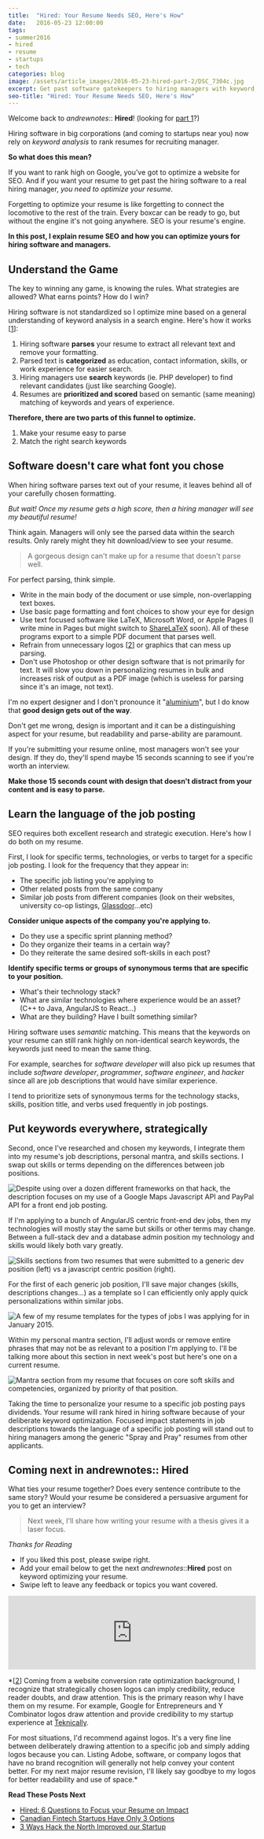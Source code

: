 ```yaml
---
title:  "Hired: Your Resume Needs SEO, Here's How"
date:   2016-05-23 12:00:00
tags:
- summer2016
- hired
- resume
- startups
- tech
categories: blog
image: /assets/article_images/2016-05-23-hired-part-2/DSC_7304c.jpg
excerpt: Get past software gatekeepers to hiring managers with keyword optimization and efficient personalization strategies.
seo-title: "Hired: Your Resume Needs SEO, Here's How"
---
```


Welcome back to *andrewnotes*:: **Hired**! (looking for [part 1](http://andrewparadi.com/blog/hired-part-1/)?)

Hiring software in big corporations (and coming to startups near you) now rely on *keyword analysis* to rank resumes for recruiting manager.

**So what does this mean?**

If you want to rank high on Google, you've got to optimize a website for SEO. And if you want your resume to get past the hiring software to a real hiring manager, *you need to optimize your resume.*

Forgetting to optimize your resume is like forgetting to connect the locomotive to the rest of the train. Every boxcar can be ready to go, but without the engine it's not going anywhere. SEO is your resume's engine.

**In this post, I explain resume SEO and how you can optimize yours for hiring software and managers.**

Understand the Game
---

The key to winning any game, is knowing the rules. What strategies are allowed? What earns points? How do I win?

Hiring software is not standardized so I optimize mine based on a general understanding of keyword analysis in a search engine. Here's how it works [[1](https://i.kinja-img.com/gawker-media/image/upload/s--seFcpj4P--/c_fit,fl_progressive,q_80,w_636/18ix902ttt5hwpng.png)]:

1. Hiring software **parses** your resume to extract all relevant text and remove your formatting.
2. Parsed text is **categorized** as education, contact information, skills, or work experience for easier search.
3. Hiring managers use **search** keywords (ie. PHP developer) to find relevant candidates (just like searching Google).
4. Resumes are **prioritized and scored** based on semantic (same meaning) matching of keywords and years of experience.

**Therefore, there are two parts of this funnel to optimize.**

1. Make your resume easy to parse
2. Match the right search keywords

Software doesn't care what font you chose
---

When hiring software parses text out of your resume, it leaves behind all of your carefully chosen formatting.

*But wait! Once my resume gets a high score, then a hiring manager will see my beautiful resume!*

Think again. Managers will only see the parsed data within the search results. Only rarely might they hit download/view to see your resume.

> A gorgeous design can't make up for a resume that doesn't parse well.

<a name="2inline" id="2inline"></a>
For perfect parsing, think simple. 

- Write in the main body of the document or use simple, non-overlapping text boxes. 
- Use basic page formatting and font choices to show your eye for design 
- Use text focused software like LaTeX, Microsoft Word, or Apple Pages (I write mine in Pages but might switch to [ShareLaTeX](https://www.sharelatex.com) soon). All of these programs export to a simple PDF document that parses well.
- Refrain from unnecessary logos [[2](/blog/hired-part-2/#2)] or graphics that can mess up parsing. 
- Don't use Photoshop or other design software that is not primarily for text. It will slow you down in personalizing resumes in bulk and increases risk of output as a PDF image (which is useless for parsing since it's an image, not text).

I'm no expert designer and I don't pronounce it "[aluminium](https://youtu.be/V_RyFkkCuLU)", but I do know that **good design gets out of the way**.

Don't get me wrong, design is important and it can be a distinguishing aspect for your resume, but readability and parse-ability are paramount. 

If you're submitting your resume online, most managers won't see your design. If they do, they'll spend maybe 15 seconds scanning to see if you're worth an interview.

**Make those 15 seconds count with design that doesn't distract from your content and is easy to parse.**


Learn the language of the job posting
---

SEO requires both excellent research and strategic execution. Here's how I do both on my resume.

First, I look for specific terms, technologies, or verbs to target for a specific job posting. I look for the frequency that they appear in:

- The specific job listing you're applying to
- Other related posts from the same company
- Similar job posts from different companies (look on their websites, university co-op listings, [Glassdoor](https://www.glassdoor.ca/index.htm)...etc)

**Consider unique aspects of the company you're applying to.**

- Do they use a specific sprint planning method? 
- Do they organize their teams in a certain way? 
- Do they reiterate the same desired soft-skills in each post?

**Identify specific terms or groups of synonymous terms that are specific to your position.**

- What's their technology stack? 
- What are similar technologies where experience would be an asset? (C++ to Java, AngularJS to React...)
- What are they building? Have I built something similar?

Hiring software uses *semantic* matching. This means that the keywords on your resume can still rank highly on non-identical search keywords, the keywords just need to mean the same thing. 

For example, searches for *software developer* will also pick up resumes that include *software developer*, *programmer*, *software engineer*, and *hacker* since all are job descriptions that would have similar experience.

I tend to prioritize sets of synonymous terms for the technology stacks, skills, position title, and verbs used frequently in job postings.

Put keywords everywhere, strategically
---

Second, once I've researched and chosen my keywords, I integrate them into my resume's job descriptions, personal mantra, and skills sections. I swap out skills or terms depending on the differences between job positions. 

![Despite using over a dozen different frameworks on that hack, the description focuses on my use of a Google Maps Javascript API and PayPal API for a front end job posting.](/assets/article_images/2016-05-23-hired-part-2/resume-htn2015c.png)

If I'm applying to a bunch of AngularJS centric front-end dev jobs, then my technologies will mostly stay the same but skills or other terms may change. Between a full-stack dev and a database admin position my technology and skills would likely both vary greatly.

![Skills sections from two resumes that were submitted to a generic dev position (left) vs a javascript centric position (right).](/assets/article_images/2016-05-23-hired-part-2/resume-skills-x2c.png)

For the first of each generic job position, I'll save major changes (skills, descriptions changes...) as a template so I can efficiently only apply quick personalizations within similar jobs.

![A few of my resume templates for the types of jobs I was applying for in January 2015.](/assets/article_images/2016-05-23-hired-part-2/resume-templatesc.png)

Within my personal mantra section, I'll adjust words or remove entire phrases that may not be as relevant to a position I'm applying to. I'll be talking more about this section in next week's post but here's one on a current resume.

![Mantra section from my resume that focuses on core soft skills and competencies, organized by priority of that position.](/assets/article_images/2016-05-23-hired-part-2/resume-mantrac.png)

Taking the time to personalize your resume to a specific job posting pays dividends. Your resume will rank hired in hiring software because of your deliberate keyword optimization. Focused impact statements in job descriptions towards the language of a specific job posting will stand out to hiring managers among the generic "Spray and Pray" resumes from other applicants. 

Coming next in andrewnotes:: Hired
---
What ties your resume together? Does every sentence contribute to the same story? Would your resume be considered a persuasive argument for you to get an interview?

> Next week, I'll share how writing your resume with a thesis gives it a laser focus.


*Thanks for Reading*

- If you liked this post, please swipe right.
- Add your email below to get the next *andrewnotes*::**Hired** post on keyword optimizing your resume.
- Swipe left to leave any feedback or topics you want covered.


<script src="https://blitzen.com/scripts/blitzenForm.js" type="text/javascript"></script> <iframe src="https://andrew.blitzen.com/form/andrewnotes-footer-1?page=20160514-hiring-part-1" id="017ce06a18c93534f49cdb840176f9" onload="resizeCrossDomainIframe('017ce06a18c93534f49cdb840176f9', 'https://andrew.blitzen.com');" width="100%" style="border: none;" resize="true"></iframe>



<a name="2" id="2"></a>
*[[2](/blog/hired-part-2/#2inline)]  Coming from a website conversion rate optimization background, I recognize that strategically chosen logos can imply credibility, reduce reader doubts, and draw attention. This is the primary reason why I have them on my resume. For example, Google for Entrepreneurs and Y Combinator logos draw attention and provide credibility to my startup experience at [Teknically](http://andrewparadi.com/project/teknically-webplio/).

For most situations, I'd recommend against logos. It's a very fine line between deliberately drawing attention to a specific job and simply adding logos because you can. Listing Adobe, software, or company logos that have no brand recognition will generally not help convey your content better. For my next major resume revision, I'll likely say goodbye to my logos for better readability and use of space.*



**Read These Posts Next**

- [Hired: 6 Questions to Focus your Resume on Impact](/blog/hired-part-1/)
- [Canadian Fintech Startups Have Only 3 Options](/blog/canadian-fintech-startups-have-only-3-options/)
- [3 Ways Hack the North Improved our Startup](/blog/3-ways-hack-the-north-improved-our-startup/)
